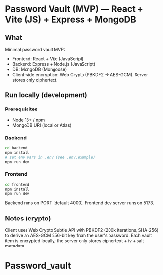 # Password Vault (MVP) — React + Vite (JS) + Express + MongoDB

## What
Minimal password vault MVP:
- Frontend: React + Vite (JavaScript)
- Backend: Express + Node.js (JavaScript)
- DB: MongoDB (Mongoose)
- Client-side encryption: Web Crypto (PBKDF2 -> AES-GCM). Server stores only ciphertext.

## Run locally (development)

### Prerequisites
- Node 18+ / npm
- MongoDB URI (local or Atlas)

### Backend
```bash
cd backend
npm install
# set env vars in .env (see .env.example)
npm run dev
```

### Frontend
```bash
cd frontend
npm install
npm run dev
```

Backend runs on PORT (default 4000). Frontend dev server runs on 5173.

## Notes (crypto)
Client uses Web Crypto Subtle API with PBKDF2 (200k iterations, SHA-256) to derive an AES-GCM 256-bit key from the user's password. Each vault item is encrypted locally; the server only stores ciphertext + iv + salt metadata.
# Password_vault
